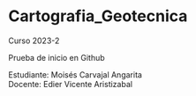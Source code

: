 # Cartografia_Geotecnica
 Curso 2023-2

Prueba de inicio en Github

Estudiante: Moisés Carvajal Angarita\
Docente: Edier Vicente Aristizabal